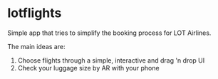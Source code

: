 # lotflights

Simple app that tries to simplify the booking process for LOT Airlines.

The main ideas are:

1) Choose flights through a simple, interactive and drag 'n drop UI 
2) Check your luggage size by AR with your phone

